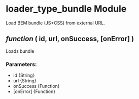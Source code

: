 # loader_type_bundle Module

Load BEM bundle (JS+CSS) from external URL.

## *function* ( id, url, onSuccess, [onError] )

Loads bundle

### Parameters:

* id {String}
* url {String}
* onSuccess {Function}
* [onError] {Function}

